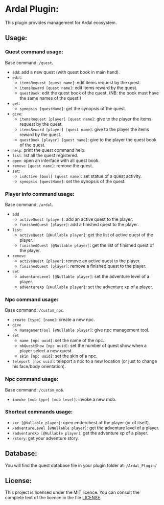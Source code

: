 # Ardal Plugin:

This plugin provides management for Ardal ecosystem.

## Usage:

### Quest command usage:
Base command: `/quest`.

- `add`: add a new quest (with quest book in main hand).
- `edit`:
  - `itemsRequest [quest name]`: edit items request by the quest.
  - `itemsReward [quest name]`: edit items reward by the quest.
  - `questBook`: edit the quest book of the quest. (NB: the book must have the same names of the quest!)
- `get`:
  - `synopsis [questName]`: get the synopsis of the quest.
- `give`:
  - `itemsRequest [player] [quest name]`: give to the player the items request by the quest.
  - `itemsReward [player] [quest name]`: give to the player the items reward by the quest.
  - `questBook [player] [quest name]`: give to the player the quest book of the quest.
- `help`: print the quest command help.
- `list`: list all the quest registered.  
- `open`: open an interface with all quest book.
- `remove [quest name]`: remove the quest.
- `set`:
  - `isActive [bool] [quest name]`: set statue of a quest activity.
  - `synopsis [questName]`: set the synopsis of the quest.


### Player info command usage:
Base command: `/ardal`.

- `add`
  - `activeQuest [player]`: add an active quest to the player.
  - `finishedQuest [player]`: add a finished quest to the player.
- `list`:
  - `activeQuest [@Nullable player]`: get the list of active quest of the player.
  - `finishedQuest [@Nullable player]`: get the list of finished quest of the player.
- `remove`
  - `activeQuest [player]`: remove an active quest to the player.
  - `finishedQuest [player]`: remove a finished quest to the player.
- `set`
  - `adventureLevel [@Nullable player]`: set the adventure level of a player.
  - `adventureXp [@Nullable player]`: set the adventure xp of a player.


### Npc command usage:
Base command: `/custom_npc`.
- `create [type] [name]`: create a new npc.
- `give`
  - `managementTool [@Nullable player]`: give npc management tool.
- `set`
  - `name [npc uuid]`: set the name of the npc. 
  - `nbQuestShow [npc uuid]`: set the number of quest show when a player select a new quest.
  - `skin [npc uuid]`: set the skin of a npc. 
- `teleport [npc uuid]`: teleport a npc to a new location (or just to change his face/body orientation).

### Npc command usage:
Base command: `/custom_mob`.
- `invoke [mob type] [mob level]`: invoke a new mob.

### Shortcut commands usage:
- `/ec [@Nullable player]`: open enderchest of the player (or of itself).
- `/adventureLevel [@Nullable player]`: get the adventure level of a player.
- `/adventureXp [@Nullable player]`: get the adventure xp of a player.
- `/story`: get your adventure story.

## Database:

You will find the quest database file in your plugin folder at: `/Ardal_Plugin/`

## License:

This project is licensed under the MIT licence. You can consult the complete text of the licence in the file [LICENSE](LICENSE).

